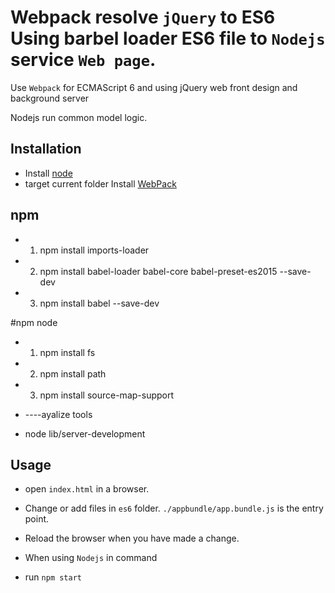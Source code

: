 
# Webpack  resolve  `jQuery`  to ES6  Using  barbel loader ES6 file to `Nodejs` service  `Web page`.

Use `Webpack` for   ECMAScript 6 and using jQuery web  front  design and   background  server 

Nodejs run common model logic.

## Installation

* Install  [node](https://nodejs.org)
* target current folder Install  [WebPack](https://webpack.github.io/)


## npm  
* 1. npm install imports-loader

* 2. npm install babel-loader babel-core babel-preset-es2015 --save-dev

* 3. npm install babel --save-dev

#npm node
 * 1. npm install fs

* 2. npm install path

* 3. npm install source-map-support

* ----ayalize tools
* node lib/server-development

## Usage
* open `index.html` in a browser. 
* Change or add files in `es6` folder. `./appbundle/app.bundle.js` is the entry point.
* Reload the browser when you have made a change.

* When using  `Nodejs` in command 
* run  `npm start  ` 


